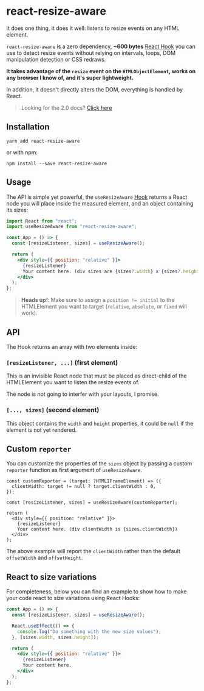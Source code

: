 # react-resize-aware

It does one thing, it does it well: listens to resize events on any HTML element.

`react-resize-aware` is a zero dependency, **~600 bytes** [React Hook](https://reactjs.org/docs/hooks-reference.html) you can use to detect resize events without relying on intervals, loops, DOM manipulation detection or CSS redraws.

**It takes advantage of the `resize` event on the `HTMLObjectElement`, works on any browser I know of, and it's super lightweight.**

In addition, it doesn't directly alters the DOM, everything is handled by React.

> Looking for the 2.0 docs? [Click here](https://github.com/FezVrasta/react-resize-aware/tree/v2.7.2)

## Installation

```
yarn add react-resize-aware
```

or with npm:

```
npm install --save react-resize-aware
```

## Usage

The API is simple yet powerful, the `useResizeAware` [Hook](https://reactjs.org/docs/hooks-reference.html)
returns a React node you will place inside the measured element, and an object containing its sizes:

```jsx
import React from "react";
import useResizeAware from "react-resize-aware";

const App = () => {
  const [resizeListener, sizes] = useResizeAware();

  return (
    <div style={{ position: "relative" }}>
      {resizeListener}
      Your content here. (div sizes are {sizes?.width} x {sizes?.height})
    </div>
  );
};
```

> **Heads up!**: Make sure to assign a `position != initial` to the HTMLElement you want to target (`relative`, `absolute`, or `fixed` will work).

## API

The Hook returns an array with two elements inside:

### `[resizeListener, ...]` (first element)

This is an invisible React node that must be placed as direct-child of the HTMLElement you want to listen the resize events of.

The node is not going to interfer with your layouts, I promise.

### `[..., sizes]` (second element)

This object contains the `width` and `height` properties, it could be `null` if the element is not yet rendered.

## Custom `reporter`

You can customize the properties of the `sizes` object by passing a custom `reporter` function as first argument of `useResizeAware`.

```tsx
const customReporter = (target: ?HTMLIFrameElement) => ({
  clientWidth: target != null ? target.clientWidth : 0,
});

const [resizeListener, sizes] = useResizeAware(customReporter);

return (
  <div style={{ position: "relative" }}>
    {resizeListener}
    Your content here. (div clientWidth is {sizes.clientWidth})
  </div>
);
```

The above example will report the `clientWidth` rather than the default `offsetWidth` and `offsetHeight`.

## React to size variations

For completeness, below you can find an example to show how to make your code react to size variations using React Hooks:

```jsx
const App = () => {
  const [resizeListener, sizes] = useResizeAware();

  React.useEffect(() => {
    console.log("Do something with the new size values");
  }, [sizes.width, sizes.height]);

  return (
    <div style={{ position: "relative" }}>
      {resizeListener}
      Your content here.
    </div>
  );
};
```
